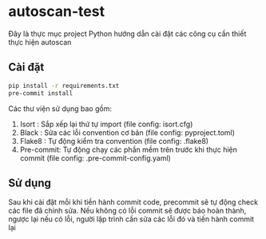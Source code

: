 # autoscan-test
Đây là thực mục project Python hướng dẫn cài đặt các công cụ cần thiết thực hiện autoscan

## Cài đặt

```bash
pip install -r requirements.txt
pre-commit install
```

Các thư viện sử dụng bao gồm:

  1. Isort : Sắp xếp lại thứ tự import (file config: isort.cfg)
  2. Black : Sửa các lỗi convention cơ bản (file config: pyproject.toml)
  3. Flake8 : Tự động kiểm tra convention (file config: .flake8)
  4. Pre-commit: Tự động chạy các phần mềm trên trước khi thực hiện commit (file config: .pre-commit-config.yaml)

## Sử dụng

Sau khi cài đặt mỗi khi tiền hành commit code, precommit sẽ tự động check các file đã chỉnh sửa. Nếu không có lỗi commit sẽ được báo hoàn thành, ngược lại nếu có lỗi, người lập trình cần sửa các lỗi đó và tiến hành commit lại

